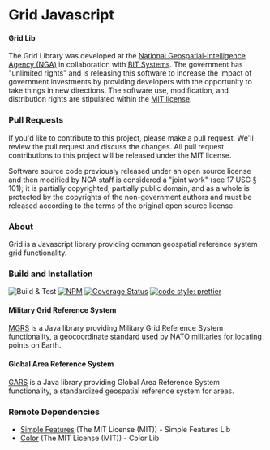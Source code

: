 # Grid Javascript

#### Grid Lib ####

The Grid Library was developed at the [National Geospatial-Intelligence Agency (NGA)](http://www.nga.mil/) in collaboration with [BIT Systems](https://www.caci.com/bit-systems/). The government has "unlimited rights" and is releasing this software to increase the impact of government investments by providing developers with the opportunity to take things in new directions. The software use, modification, and distribution rights are stipulated within the [MIT license](http://choosealicense.com/licenses/mit/).

### Pull Requests ###
If you'd like to contribute to this project, please make a pull request. We'll review the pull request and discuss the changes. All pull request contributions to this project will be released under the MIT license.

Software source code previously released under an open source license and then modified by NGA staff is considered a "joint work" (see 17 USC § 101); it is partially copyrighted, partially public domain, and as a whole is protected by the copyrights of the non-government authors and must be released according to the terms of the original open source license.

### About ###

Grid is a Javascript library providing common geospatial reference system grid functionality.

### Build and Installation ###

![Build & Test](https://github.com/ngageoint/grid-js/actions/workflows/build-test.yml/badge.svg)
[![NPM](https://img.shields.io/npm/v/@ngageoint/grid-js.svg)](https://www.npmjs.com/package/@ngageoint/grid-js)
[![Coverage Status](https://coveralls.io/repos/github/ngageoint/grid-js/badge.svg)](https://coveralls.io/github/ngageoint/grid-js)
[![code style: prettier](https://img.shields.io/badge/code_style-prettier-ff69b4.svg?style=flat-square)](https://github.com/prettier/prettier)

#### Military Grid Reference System ####

[MGRS](https://github.com/ngageoint/mgrs-js) is a Java library providing Military Grid Reference System functionality, a geocoordinate standard used by NATO militaries for locating points on Earth.

#### Global Area Reference System ####

[GARS](https://github.com/ngageoint/gars-js) is a Java library providing Global Area Reference System functionality, a standardized geospatial reference system for areas.

### Remote Dependencies ###

* [Simple Features](https://github.com/ngageoint/simple-features-js) (The MIT License (MIT)) - Simple Features Lib
* [Color](https://github.com/ngageoint/color-js) (The MIT License (MIT)) - Color Lib